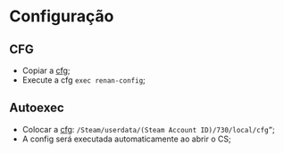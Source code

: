 # Configuração

## CFG
- Copiar a [cfg](./cfg/renan-config.cfg);
- Execute a cfg ```exec renan-config```;

## Autoexec
- Colocar a [cfg](./cfg/autoexec.cfg): ```/Steam/userdata/(Steam Account ID)/730/local/cfg”```;
- A config será executada automaticamente ao abrir o CS;
